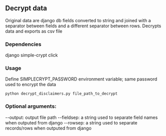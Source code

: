 ## Decrypt data

Original data are django db fields converted to string and joined with a
separator between fields and a different separator between rows.  Decrypts
data and exports as csv file

### Dependencies
django
simple-crypt
click


### Usage
Define SIMPLECRYPT_PASSWORD environment variable; same password used to
encrypt the data

```
python decrypt_disclaimers.py file_path_to_decrypt
```

### Optional arguments:
--output: output file path
--fieldsep: a string used to separate field names when outputed from django
--rowsep: a string used to separate records/rows when outputed from django

